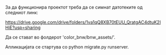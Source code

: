 За да функционира проектот треба да се симнат датотеките од следниот линк:

https://drive.google.com/drive/folders/1va1qQ8XB70tEUU_QratgAC4dtuK2IHiE?usp=sharing

Да се стават во фолдерот 'color_bnw/bnw_assets/'.

Апликацијата се стартува со python migrate.py runserver.

